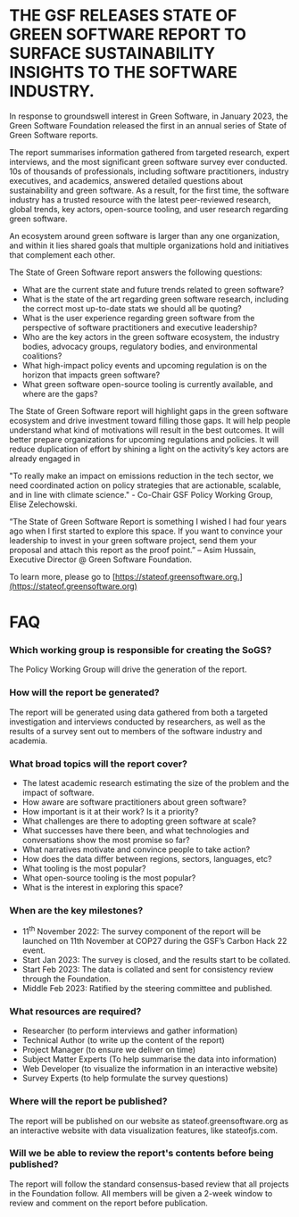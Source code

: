 # THE GSF RELEASES STATE OF GREEN SOFTWARE REPORT TO SURFACE SUSTAINABILITY INSIGHTS TO THE SOFTWARE INDUSTRY.

In response to groundswell interest in Green Software, in January 2023, the Green Software Foundation released the first in an annual series of State of Green Software reports.

The report summarises information gathered from targeted research, expert interviews, and the most significant green software survey ever conducted. 10s of thousands of professionals, including software practitioners, industry executives, and academics, answered detailed questions about sustainability and green software. As a result, for the first time, the software industry has a trusted resource with the latest peer-reviewed research, global trends, key actors, open-source tooling, and user research regarding green software.

An ecosystem around green software is larger than any one organization, and within it lies shared goals that multiple organizations hold and initiatives that complement each other. 

The State of Green Software report answers the following questions:

* What are the current state and future trends related to green software?
* What is the state of the art regarding green software research, including the correct most up-to-date stats we should all be quoting?
* What is the user experience regarding green software from the perspective of software practitioners and executive leadership?
* Who are the key actors in the green software ecosystem, the industry bodies, advocacy groups, regulatory bodies, and environmental coalitions?
* What high-impact policy events and upcoming regulation is on the horizon that impacts green software?
* What green software open-source tooling is currently available, and where are the gaps?

The State of Green Software report will highlight gaps in the green software ecosystem and drive investment toward filling those gaps. It will help people understand what kind of motivations will result in the best outcomes. It will better prepare organizations for upcoming regulations and policies. It will reduce duplication of effort by shining a light on the activity’s key actors are already engaged in

"To really make an impact on emissions reduction in the tech sector, we need coordinated action on policy strategies that are actionable, scalable, and in line with climate science." - Co-Chair GSF Policy Working Group, Elise Zelechowski.

“The State of Green Software Report is something I wished I had four years ago when I first started to explore this space. If you want to convince your leadership to invest in your green software project, send them your proposal and attach this report as the proof point.” – Asim Hussain, Executive Director @ Green Software Foundation.

To learn more, please go to [https://stateof.greensoftware.org.](https://stateof.greensoftware.org)


# FAQ


### Which working group is responsible for creating the SoGS?

The Policy Working Group will drive the generation of the report.


### How will the report be generated?

The report will be generated using data gathered from both a targeted investigation and interviews conducted by researchers, as well as the results of a survey sent out to members of the software industry and academia.


### What broad topics will the report cover?



* The latest academic research estimating the size of the problem and the impact of software.
* How aware are software practitioners about green software?
* How important is it at their work? Is it a priority?
* What challenges are there to adopting green software at scale?
* What successes have there been, and what technologies and conversations show the most promise so far?
* What narratives motivate and convince people to take action?
* How does the data differ between regions, sectors, languages, etc?
* What tooling is the most popular?
* What open-source tooling is the most popular?
* What is the interest in exploring this space?


### When are the key milestones?



* 11<sup>th</sup> November 2022: The survey component of the report will be launched on 11th November at COP27 during the GSF’s Carbon Hack 22 event.
* Start Jan 2023: The survey is closed, and the results start to be collated.
* Start Feb 2023: The data is collated and sent for consistency review through the Foundation.
* Middle Feb 2023: Ratified by the steering committee and published.


### What resources are required?



* Researcher (to perform interviews and gather information)
* Technical Author (to write up the content of the report)
* Project Manager (to ensure we deliver on time)
* Subject Matter Experts (To help summarise the data into information)
* Web Developer (to visualize the information in an interactive website)
* Survey Experts (to help formulate the survey questions)


### Where will the report be published?

The report will be published on our website as stateof.greensoftware.org as an interactive website with data visualization features, like stateofjs.com.


### Will we be able to review the report's contents before being published?

The report will follow the standard consensus-based review that all projects in the Foundation follow. All members will be given a 2-week window to review and comment on the report before publication.
